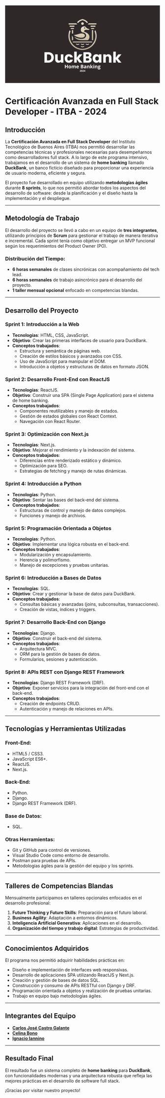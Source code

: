 ![DuckBank](DuckBank.png)

# Certificación Avanzada en Full Stack Developer - ITBA - 2024

## Introducción
La **Certificación Avanzada en Full Stack Developer** del Instituto Tecnológico de Buenos Aires (ITBA) nos permitió desarrollar las competencias técnicas y profesionales necesarias para desempeñarnos como desarrolladores full stack. A lo largo de este programa intensivo, trabajamos en el desarrollo de un sistema de **home banking** llamado **DuckBank**, un banco ficticio diseñado para proporcionar una experiencia de usuario moderna, eficiente y segura.

El proyecto fue desarrollado en equipo utilizando **metodologías ágiles** durante **8 sprints**, lo que nos permitió abordar todos los aspectos del desarrollo de software: desde la planificación y el diseño hasta la implementación y el despliegue.

---

## Metodología de Trabajo
El desarrollo del proyecto se llevó a cabo en un equipo de **tres integrantes**, utilizando principios de **Scrum** para gestionar el trabajo de manera iterativa e incremental. Cada sprint tenía como objetivo entregar un MVP funcional según los requerimientos del Product Owner (PO).

### Distribución del Tiempo:
- **6 horas semanales** de clases sincrónicas con acompañamiento del tech lead.
- **6 horas semanales** de trabajo asincrónico para el desarrollo del proyecto.
- **1 taller mensual opcional** enfocado en competencias blandas.

---

## Desarrollo del Proyecto

### **Sprint 1: Introducción a la Web**
- **Tecnologías**: HTML, CSS, JavaScript.
- **Objetivo**: Crear las primeras interfaces de usuario para DuckBank.
- **Conceptos trabajados**:
  - Estructura y semántica de páginas web.
  - Creación de estilos básicos y avanzados con CSS.
  - Uso de JavaScript para manipular el DOM.
  - Introducción a objetos y estructuras de datos en formato JSON.

### **Sprint 2: Desarrollo Front-End con ReactJS**
- **Tecnologías**: ReactJS.
- **Objetivo**: Construir una SPA (Single Page Application) para el sistema de home banking.
- **Conceptos trabajados**:
  - Componentes reutilizables y manejo de estados.
  - Gestión de estados globales con React Context.
  - Navegación con React Router.

### **Sprint 3: Optimización con Next.js**
- **Tecnologías**: Next.js.
- **Objetivo**: Mejorar el rendimiento y la indexación del sistema.
- **Conceptos trabajados**:
  - Diferencias entre renderizado estático y dinámico.
  - Optimización para SEO.
  - Estrategias de fetching y manejo de rutas dinámicas.

### **Sprint 4: Introducción a Python**
- **Tecnologías**: Python.
- **Objetivo**: Sentar las bases del back-end del sistema.
- **Conceptos trabajados**:
  - Estructuras de control y manejo de datos complejos.
  - Funciones y manejo de archivos.

### **Sprint 5: Programación Orientada a Objetos**
- **Tecnologías**: Python.
- **Objetivo**: Implementar una lógica robusta en el back-end.
- **Conceptos trabajados**:
  - Modularización y encapsulamiento.
  - Herencia y polimorfismo.
  - Manejo de excepciones y pruebas unitarias.

### **Sprint 6: Introducción a Bases de Datos**
- **Tecnologías**: SQL.
- **Objetivo**: Crear y gestionar la base de datos para DuckBank.
- **Conceptos trabajados**:
  - Consultas básicas y avanzadas (joins, subconsultas, transacciones).
  - Creación de vistas, índices y triggers.

### **Sprint 7: Desarrollo Back-End con Django**
- **Tecnologías**: Django.
- **Objetivo**: Construir el back-end del sistema.
- **Conceptos trabajados**:
  - Arquitectura MVC.
  - ORM para la gestión de bases de datos.
  - Formularios, sesiones y autenticación.

### **Sprint 8: APIs REST con Django REST Framework**
- **Tecnologías**: Django REST Framework (DRF).
- **Objetivo**: Exponer servicios para la integración del front-end con el back-end.
- **Conceptos trabajados**:
  - Creación de endpoints CRUD.
  - Autenticación y manejo de relaciones en APIs.

---

## Tecnologías y Herramientas Utilizadas

### **Front-End**:
- HTML5 / CSS3.
- JavaScript ES6+.
- ReactJS.
- Next.js.

### **Back-End**:
- Python.
- Django.
- Django REST Framework (DRF).

### **Base de Datos**:
- SQL.

### **Otras Herramientas**:
- Git y GitHub para control de versiones.
- Visual Studio Code como entorno de desarrollo.
- Postman para pruebas de APIs.
- Metodologías ágiles para la gestión del equipo y los sprints.

---

## Talleres de Competencias Blandas
Mensualmente participamos en talleres opcionales enfocados en el desarrollo profesional:
1. **Future Thinking y Future Skills**: Preparación para el futuro laboral.
2. **Business Agility**: Adaptación a entornos dinámicos.
3. **Inteligencia Artificial Generativa**: Aplicaciones en el desarrollo.
4. **Organización del tiempo y trabajo digital**: Estrategias de productividad.

---

## Conocimientos Adquiridos
El programa nos permitió adquirir habilidades prácticas en:
- Diseño e implementación de interfaces web responsivas.
- Desarrollo de aplicaciones SPA utilizando ReactJS y Next.js.
- Creación y gestión de bases de datos SQL.
- Construcción y consumo de APIs RESTful con Django y DRF.
- Programación orientada a objetos y realización de pruebas unitarias.
- Trabajo en equipo bajo metodologías ágiles.

---

## Integrantes del Equipo

- **[Carlos José Castro Galante](https://www.linkedin.com/in/carlosjcastrog/)**
- **[Celina Bono](https://www.linkedin.com/in/celina-bono/)**
- **[Ignacio Iannino](https://www.linkedin.com/in/nacho-i-9341822a1/)**

---

## Resultado Final
El resultado fue un sistema completo de **home banking** para **DuckBank**, con funcionalidades modernas y una arquitectura robusta que refleja las mejores prácticas en el desarrollo de software full stack.

¡Gracias por visitar nuestro proyecto!
